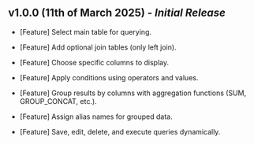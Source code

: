 ## **v1.0.0 (11th of March 2025)** - *Initial Release*

* [Feature] Select main table for querying.

* [Feature] Add optional join tables (only left join).

* [Feature] Choose specific columns to display.

* [Feature] Apply conditions using operators and values.

* [Feature] Group results by columns with aggregation functions (SUM, GROUP_CONCAT, etc.).

* [Feature] Assign alias names for grouped data.

* [Feature] Save, edit, delete, and execute queries dynamically.